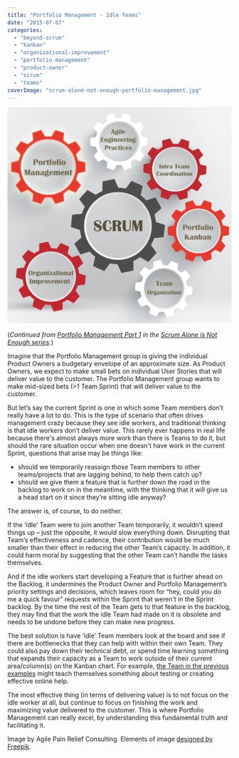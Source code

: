 ```yaml
---
title: "Portfolio Management - Idle Teams"
date: "2015-07-07"
categories: 
  - "beyond-scrum"
  - "kanban"
  - "organizational-improvement"
  - "portfolio-management"
  - "product-owner"
  - "scrum"
  - "teams"
coverImage: "scrum-alone-not-enough-portfolio-management.jpg"
---
```


![Beyond Scrum: Scrum Alone Is Not Enough - portfolio management](images/scrum-alone-not-enough-portfolio-management.jpg)

(_Continued from [Portfolio Management Part 1](/blog/portfolio-management.html) in the [Scrum Alone is Not Enough series](/blog/scrum-alone-is-not-enough.html)._)

Imagine that the Portfolio Management group is giving the individual Product Owners a budgetary envelope of an approximate size. As Product Owners, we expect to make small bets on individual User Stories that will deliver value to the customer. The Portfolio Management group wants to make mid-sized bets (>1 Team Sprint) that will deliver value to the customer.

But let’s say the current Sprint is one in which some Team members don’t really have a lot to do. This is the type of scenario that often drives management crazy because they see idle workers, and traditional thinking is that idle workers don’t deliver value. This rarely ever happens in real life because there's almost always more work than there is Teams to do it, but should the rare situation occur when one doesn't have work in the current Sprint, questions that arise may be things like:

- should we temporarily reassign those Team members to other teams/projects that are lagging behind, to help them catch up?
- should we give them a feature that is further down the road in the backlog to work on in the meantime, with the thinking that it will give us a head start on it since they’re sitting idle anyway?

The answer is, of course, to do neither.

If the ‘idle’ Team were to join another Team temporarily, it wouldn’t speed things up – just the opposite, it would slow everything down. Disrupting that Team’s effectiveness and cadence, their contribution would be much smaller than their effect in reducing the other Team’s capacity. In addition, it could harm moral by suggesting that the other Team can’t handle the tasks themselves.

And if the idle workers start developing a Feature that is further ahead on the Backlog, it undermines the Product Owner and Portfolio Management’s priority settings and decisions, which leaves room for “hey, could you do me a quick favour” requests within the Sprint that weren’t in the Sprint backlog. By the time the rest of the Team gets to that feature in the backlog, they may find that the work the idle Team had made on it is obsolete and needs to be undone before they can make new progress.

The best solution is have ‘idle’ Team members look at the board and see if there are bottlenecks that they can help with within their own Team. They could also pay down their technical debt, or spend time learning something that expands their capacity as a Team to work outside of their current area/column(s) on the Kanban chart. For example, [the Team in the previous examples](/blog/portfolio-management.html) might teach themselves something about testing or creating effective online help.

The most effective thing (in terms of delivering value) is to not focus on the idle worker at all, but continue to focus on finishing the work and maximizing value delivered to the customer. This is where Portfolio Management can really excel, by understanding this fundamental truth and facilitating it.

Image by Agile Pain Relief Consulting. Elements of image [designed by Freepik](https://www.freepik.com/premium-vector/shopping-infographic-with-gears_714785.htm).
